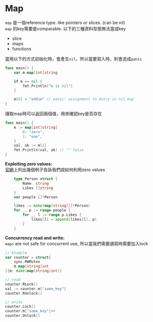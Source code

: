 # Map


`map` 是一個reference type. like pointers or slices. (can be nil)  
`map` 的key需要是comparable. 以下的三種資料型態無法當成key
- slice
- maps
- functions

當用以下的方式初始化時，會產生`nil`，所以當要寫入時，則會造成`panic`
```go
func main() {
	var m map[int]string

	if m == nil {
		fmt.Println("m is nil")
	}

	m[0] = "eddie" // panic: assignment to entry in nil map
}
```

讀取map時可以返回兩個值，用來確認key是否存在
```go
func main() {
	m := map[int]string{
		0: "zero",
		1: "one",
	}
	val, ok := m[2]
	fmt.Println(val, ok) // "" false
}
```

**Exploiting zero values:**  
[官網](https://go.dev/blog/maps#TOC_6.)上列出幾個例子告訴我們說如何利用zero values
```go
    type Person struct {
        Name  string
        Likes []string
    }
    var people []*Person

    likes := make(map[string][]*Person) 
    for _, p := range people {
        for _, l := range p.Likes {
            likes[l] = append(likes[l], p)
        }
    }
```

**Concurrency read and write:**  
`maps` are not safe for concurrent use, 所以當我們需要讀寫時需要加入lock
```go
// Example
var counter = struct{
    sync.RWMutex
    m map[string]int
}{m: make(map[string]int)}

// read
counter.RLock()
val := counter.m["some_key"]
counter.RUnlock()

// write
counter.Lock()
counter.m["some_key"]++
counter.Unlock()
```